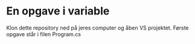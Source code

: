 # En opgave i variable

Klon dette repository ned på jeres computer og åben VS projektet. Første opgave står i filen Program.cs
